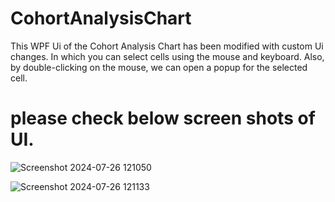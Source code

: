 # CohortAnalysisChart
This WPF Ui of the Cohort Analysis Chart has been modified with custom Ui changes. In which you can select cells using the mouse and keyboard. Also, by double-clicking on the mouse, we can open a popup for the selected cell.

# please check below screen shots of UI.

![Screenshot 2024-07-26 121050](https://github.com/user-attachments/assets/17a3bab3-c773-461d-b8ca-3abf14c3edab)

![Screenshot 2024-07-26 121133](https://github.com/user-attachments/assets/a4de1db7-9d4f-4259-b4a6-9025b9c6c09a)
